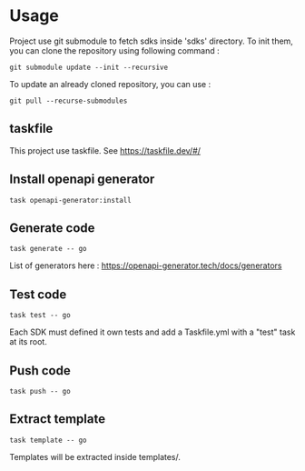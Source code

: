 # Usage

Project use git submodule to fetch sdks inside 'sdks' directory.
To init them, you can clone the repository using following command : 
```
git submodule update --init --recursive
```

To update an already cloned repository, you can use : 
```
git pull --recurse-submodules
```

## taskfile

This project use taskfile. See https://taskfile.dev/#/

## Install openapi generator

```task openapi-generator:install```

## Generate code

```task generate -- go```

List of generators here : https://openapi-generator.tech/docs/generators

## Test code

```task test -- go```

Each SDK must defined it own tests and add a Taskfile.yml with a "test" task at its root.

## Push code

```task push -- go```

## Extract template

```task template -- go```

Templates will be extracted inside templates/<generator>.
